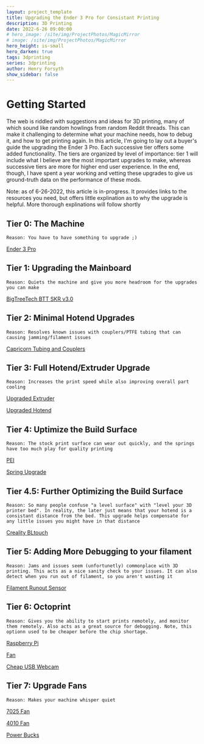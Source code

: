 ```yaml
---
layout: project_template
title: Upgrading the Ender 3 Pro for Consistant Printing
description: 3D Printing
date: 2022-6-26 09:00:00
# hero_image: /site/img/ProjectPhotos/MagicMirror
# image: /site/img/ProjectPhotos/MagicMirror
hero_height: is-small
hero_darken: true
tags: 3dprinting
series: 3dprinting
author: Henry Forsyth
show_sidebar: false
---
```


# Getting Started

The web is riddled with suggestions and ideas for 3D printing, many of which sound like random howlings from random Reddit threads. This can make it challenging to determine what your machine needs, how to debug it, and how to get printing again. In this article, I'm going to lay out a buyer's guide the upgrading the Ender 3 Pro. Each successive tier offers some added functionality. The tiers are organized by level of importance: tier 1 will include what I believe are the most important upgrades to make, whereas successive tiers are more for higher end user experience. In the end, though, I have spent a year working and vetting these upgrades to give us ground-truth data on the performance of these mods.

Note: as of 6-26-2022, this article is in-progress. It provides links to the resources you need, but offers little explination as to why the upgrade is helpful. More thorough explinations will follow shortly

## Tier 0: The Machine
```
Reason: You have to have something to upgrade ;)
```
[Ender 3 Pro](https://www.creality3dofficial.com/products/creality-ender-3-pro-3d-printer)

## Tier 1: Upgrading the Mainboard
```
Reason: Quiets the machine and give you more headroom for the upgrades you can make
```

[BigTreeTech BTT SKR v3.0](https://www.amazon.com/BIGTREETECH-Control-TMC2209-Stepper-Upgrade/dp/B09LC34SCK/?_encoding=UTF8&pd_rd_w=NtjjY&content-id=amzn1.sym.5fe95cd4-8512-42fa-bf21-63d83b898785&pf_rd_p=5fe95cd4-8512-42fa-bf21-63d83b898785&pf_rd_r=ACYTSRGKSDKPXQ7XQHWA&pd_rd_wg=faz9R&pd_rd_r=732bda05-2d70-490b-bea5-2cd374141e97&ref_=pd_gw_ci_mcx_mr_hp_atf_m)


## Tier 2: Minimal Hotend Upgrades
```
Reason: Resolves known issues with couplers/PTFE tubing that can causing jamming/filament issues
```

[Capricorn Tubing and Couplers](https://www.amazon.com/Authentic-Capricorn-Filament-Extruder-Fitting/dp/B08BHVWNWK/ref=sr_1_1_sspa?keywords=capricorn+tubing&qid=1656269234&sr=8-1-spons&psc=1&spLa=ZW5jcnlwdGVkUXVhbGlmaWVyPUFJN0JDUVpDT1FUQUQmZW5jcnlwdGVkSWQ9QTA0NzczNTkxNFFTSlZUTkQxRDVRJmVuY3J5cHRlZEFkSWQ9QTEwMTkyODMyUVAwTVlGTVRONlZQJndpZGdldE5hbWU9c3BfYXRmJmFjdGlvbj1jbGlja1JlZGlyZWN0JmRvTm90TG9nQ2xpY2s9dHJ1ZQ==)

## Tier 3: Full Hotend/Extruder Upgrade
```
Reason: Increases the print speed while also improving overall part cooling
```

[Upgraded Extruder](https://www.amazon.com/BZ-3D-Extruder-Aluminum-Creality/dp/B07ZPYQYVV/ref=sr_1_2_sspa?crid=9EWRVVIOAEEF&keywords=dual+gear+drive+extruder&qid=1656269337&sprefix=dual+gear+drive+extruder%2Caps%2C47&sr=8-2-spons&psc=1&spLa=ZW5jcnlwdGVkUXVhbGlmaWVyPUFGUk1TSVFKMzBUVkwmZW5jcnlwdGVkSWQ9QTA4Mjg5MDkxWFRKUjcyNUdGQ09VJmVuY3J5cHRlZEFkSWQ9QTA5NjgwMzJQV0VEUkNNVzRZQk0md2lkZ2V0TmFtZT1zcF9hdGYmYWN0aW9uPWNsaWNrUmVkaXJlY3QmZG9Ob3RMb2dDbGljaz10cnVl)

[Upgraded Hotend](https://www.amazon.com/Printer-Extruder-Upgraded-Extrusion-Makernot/dp/B08Z7SJFF2/ref=sr_1_9?crid=28J8Y94H58UHM&keywords=volcano+hotend&qid=1656269374&sprefix=volcano+hotend%2Caps%2C62&sr=8-9)

## Tier 4: Uptimize the Build Surface
```
Reason: The stock print surface can wear out quickly, and the springs have too much play for quality printing
```

[PEI](https://www.amazon.com/Creality-3D-235x235mm-Removable-Replacement/dp/B092ZVTJSK/ref=sr_1_4?crid=25OUSNNNKKUHB&keywords=Creality+PEi&qid=1656269454&sprefix=creality+pei%2Caps%2C44&sr=8-4)

[Spring Upgrade](https://www.amazon.com/gp/product/B0965CHGJ2/ref=ppx_yo_dt_b_search_asin_title?ie=UTF8&psc=1)

## Tier 4.5: Further Optimizing the Build Surface
```
Reason: So many people confuse "a level surface" with "level your 3D printer bed". In reality, the later just means that your hotend is a consistant distance from the bed. This upgrade helps compensate for any little issues you might have in that distance
```
[Creality BLtouch](https://www.amazon.com/Creality-Leveling-Compatible-Mainboard-Printer/dp/B098LQ9WPX/ref=sr_1_1_sspa?crid=2TLE6KHMLVDER&keywords=bltouch&qid=1656270125&sprefix=bltouch%2Caps%2C70&sr=8-1-spons&psc=1&spLa=ZW5jcnlwdGVkUXVhbGlmaWVyPUFMUDc2SU5PUzdGOU0mZW5jcnlwdGVkSWQ9QTAzOTIyNzAxTjQ1NVk4QVYxMEsyJmVuY3J5cHRlZEFkSWQ9QTA0ODMzNjcxRFdRMkNPN1A0N1BRJndpZGdldE5hbWU9c3BfYXRmJmFjdGlvbj1jbGlja1JlZGlyZWN0JmRvTm90TG9nQ2xpY2s9dHJ1ZQ==)

## Tier 5: Adding More Debugging to your filament
```
Reason: Jams and issues seem (unfortunetly) commonplace with 3D printing. This acts as a nice sanity check to your issues. It can also detect when you run out of filament, so you aren't wasting it
```

[Filament Runout Sensor](https://www.amazon.com/BIGTREETECH-Printer-Filament-Detection-Detector/dp/B07Z97582P/ref=sr_1_1_sspa?crid=VMCE31CSH721&keywords=bigtreetech+filament+runout&qid=1656269568&s=industrial&sprefix=bigtreetech+filament+runout%2Cindustrial%2C46&sr=1-1-spons&psc=1&spLa=ZW5jcnlwdGVkUXVhbGlmaWVyPUEyRDZaVFNKWTE4QlBKJmVuY3J5cHRlZElkPUEwOTk0Njc0MU9TRDYwODRXWUdQNyZlbmNyeXB0ZWRBZElkPUEwNTM1MTI3MTFXSE5EUVZRNFI1OCZ3aWRnZXROYW1lPXNwX2F0ZiZhY3Rpb249Y2xpY2tSZWRpcmVjdCZkb05vdExvZ0NsaWNrPXRydWU=)

## Tier 6: Octoprint
```
Reason: Gives you the ability to start prints remotely, and monitor them remotely. Also acts as a great source for debugging. Note, this optionn used to be cheaper before the chip shortage. 
```
[Raspberry Pi](https://www.amazon.com/Waveshare-Raspberry-Processor-Networking-Different/dp/B07WYC73LF/ref=sr_1_22?keywords=Raspberry+pi&qid=1656269692&sr=8-22)

[Fan](https://www.amazon.com/gp/product/B08CN7F6BF/ref=ppx_yo_dt_b_search_asin_title?ie=UTF8&psc=1)

[Cheap USB Webcam](https://www.amazon.com/Microphone-Webcams-conferencing-Computer-Free-Driver/dp/B088D92L8L/ref=sr_1_2_sspa?crid=33XA2WEUOPQPR&keywords=usb+webcam&qid=1656269929&s=electronics&sprefix=usb+webcam%2Celectronics%2C60&sr=1-2-spons&psc=1&spLa=ZW5jcnlwdGVkUXVhbGlmaWVyPUEyMExaWkc2SkFJR1E2JmVuY3J5cHRlZElkPUEwMzc5NjAwMkxJRTU3UEwwTUIwUyZlbmNyeXB0ZWRBZElkPUEwOTIyMzEyRDA4QTVFSTk4UjRCJndpZGdldE5hbWU9c3BfYXRmJmFjdGlvbj1jbGlja1JlZGlyZWN0JmRvTm90TG9nQ2xpY2s9dHJ1ZQ==)

## Tier 7: Upgrade Fans
```
Reason: Makes your machine whisper quiet 
```

[7025 Fan](https://www.amazon.com/gp/product/B08BLGLPJH/ref=ppx_yo_dt_b_search_asin_image?ie=UTF8&psc=1)

[4010 Fan](https://www.amazon.com/gp/product/B07CH6YC32/ref=ppx_yo_dt_b_search_asin_title?ie=UTF8&psc=1)

[Power Bucks](https://www.amazon.com/gp/product/B07RVG34WR/ref=ppx_yo_dt_b_search_asin_title?ie=UTF8&psc=1)